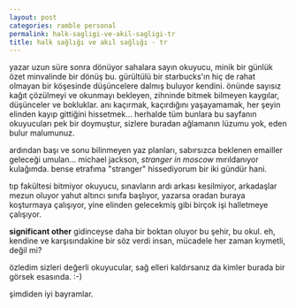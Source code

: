 ```yaml
---
layout: post
categories: ramble personal
permalink: halk-sagligi-ve-akil-sagligi-tr
title: halk sağlığı ve akıl sağlığı - tr
---
```

yazar uzun süre sonra dönüyor sahalara sayın okuyucu, minik bir günlük özet minvalinde bir dönüş bu. gürültülü bir starbucks'ın hiç de rahat olmayan bir köşesinde düşüncelere dalmış buluyor kendini. önünde sayısız kağıt çözülmeyi ve okunmayı bekleyen, zihninde bitmek bilmeyen kaygılar, düşünceler ve bokluklar. anı kaçırmak, kaçırdığını yaşayamamak, her şeyin elinden kayıp gittiğini hissetmek... herhalde tüm bunlara bu sayfanın okuyucuları pek bir doymuştur, sizlere buradan ağlamanın lüzumu yok, eden bulur malumunuz.

ardından başı ve sonu bilinmeyen yaz planları, sabırsızca beklenen emailler geleceği umulan... michael jackson, *stranger in moscow* mırıldanıyor kulağımda. bense etrafıma "stranger" hissediyorum bir iki gündür hani.

tıp fakültesi bitmiyor okuyucu, sınavların ardı arkası kesilmiyor, arkadaşlar mezun oluyor yahut altıncı sınıfa başlıyor, yazarsa oradan buraya koşturmaya çalışıyor, yine elinden gelecekmiş gibi birçok işi halletmeye çalışıyor.

**significant other** gidinceyse daha bir boktan oluyor bu şehir, bu okul. eh, kendine ve karşısındakine bir söz verdi insan, mücadele her zaman kıymetli, değil mi?

özledim sizleri değerli okuyucular, sağ elleri kaldırsanız da kimler burada bir görsek esasında. :-)

şimdiden iyi bayramlar.